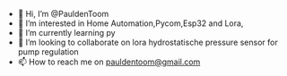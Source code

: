 - 👋 Hi, I’m @PauldenToom
- 👀 I’m interested in  Home Automation,Pycom,Esp32 and Lora,
- 🌱 I’m currently learning py
- 💞️ I’m looking to collaborate on lora hydrostatische pressure sensor for pump regulation
- 📫 How to reach me on pauldentoom@gmail.com 

<!---
Pauldentoom/Pauldentoom is a ✨ special ✨ repository because its `README.md` (this file) appears on your GitHub profile.
You can click the Preview link to take a look at your changes.
--->
